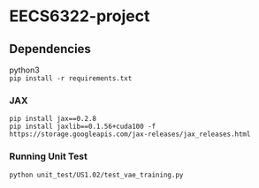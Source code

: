 # EECS6322-project

## Dependencies
python3 </br>
`pip install -r requirements.txt`

### JAX
`pip install jax==0.2.8` </br>
`pip install jaxlib==0.1.56+cuda100 -f https://storage.googleapis.com/jax-releases/jax_releases.html`

### Running Unit Test
`python unit_test/US1.02/test_vae_training.py `
